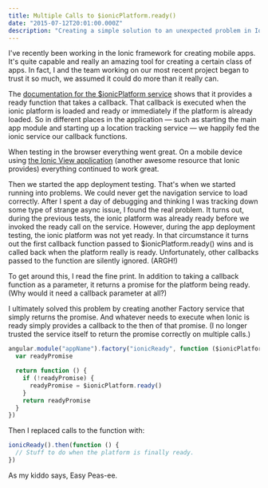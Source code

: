 ```yaml
---
title: Multiple Calls to $ionicPlatform.ready()
date: "2015-07-12T20:01:00.000Z"
description: "Creating a simple solution to an unexpected problem in Ionic."
---
```


I've recently been working in the Ionic framework for creating mobile apps. It's
quite capable and really an amazing tool for creating a certain class of apps.
In fact, I and the team working on our most recent project began to trust it so
much, we assumed it could do more than it really can.

The [documentation for the \$ionicPlatform service](http://ionicframework.com/docs/api/service/$ionicPlatform/) shows that it
provides a ready function that takes a callback. That callback is executed when
the ionic platform is loaded and ready or immediately if the platform is already
loaded. So in different places in the application — such as starting the main
app module and starting up a location tracking service — we happily fed the
ionic service our callback functions.

When testing in the browser everything went great. On a mobile device using [the
Ionic View application](http://view.ionic.io) (another awesome resource that
Ionic provides) everything continued to work great.

Then we started the app deployment testing. That's when we started running into
problems. We could never get the navigation service to load correctly. After I
spent a day of debugging and thinking I was tracking down some type of strange
async issue, I found the real problem. It turns out, during the previous tests,
the ionic platform was already ready before we invoked the ready call on the
service. However, during the app deployment testing, the ionic platform was not
yet ready. In that circumstance it turns out the first callback function passed
to \$ionicPlatform.ready() wins and is called back when the platform really is
ready. Unfortunately, other callbacks passed to the function are silently
ignored. (ARGH!)

To get around this, I read the fine print. In addition to taking a callback
function as a parameter, it returns a promise for the platform being ready. (Why
would it need a callback parameter at all?)

I ultimately solved this problem by creating another Factory service that simply
returns the promise. And whatever needs to execute when Ionic is ready simply
provides a callback to the then of that promise. (I no longer trusted the
service itself to return the promise correctly on multiple calls.)

```javascript
angular.module("appName").factory("ionicReady", function ($ionicPlatform) {
  var readyPromise

  return function () {
    if (!readyPromise) {
      readyPromise = $ionicPlatform.ready()
    }
    return readyPromise
  }
})
```

Then I replaced calls to the function with:

```javascript
ionicReady().then(function () {
  // Stuff to do when the platform is finally ready.
})
```

As my kiddo says, Easy Peas-ee.
